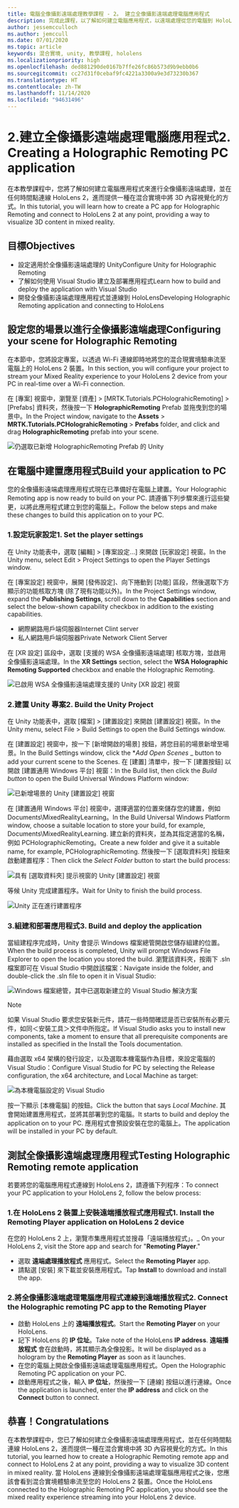```yaml
---
title: 電腦全像攝影遠端處理教學課程 - 2。 建立全像攝影遠端處理電腦應用程式
description: 完成此課程，以了解如何建立電腦應用程式，以遠端處理從您的電腦到 HoloLens 2 的混合實境體驗。
author: jessemcculloch
ms.author: jemccull
ms.date: 07/01/2020
ms.topic: article
keywords: 混合實境, unity, 教學課程, hololens
ms.localizationpriority: high
ms.openlocfilehash: ded881290de0167b7ffe26fc86b573d9b9ebb0b6
ms.sourcegitcommit: cc27d31f0cebaf9fc4221a3300a9e3d73230b367
ms.translationtype: HT
ms.contentlocale: zh-TW
ms.lasthandoff: 11/14/2020
ms.locfileid: "94631496"
---
```

# <a name="2-creating-a-holographic-remoting-pc-application"></a><span data-ttu-id="953f9-105">2.建立全像攝影遠端處理電腦應用程式</span><span class="sxs-lookup"><span data-stu-id="953f9-105">2. Creating a Holographic Remoting PC application</span></span>

<span data-ttu-id="953f9-106">在本教學課程中，您將了解如何建立電腦應用程式來進行全像攝影遠端處理，並在任何時間點連線 HoloLens 2，進而提供一種在混合實境中將 3D 內容視覺化的方式。</span><span class="sxs-lookup"><span data-stu-id="953f9-106">In this tutorial, you will learn how to create a PC app for Holographic Remoting and connect to HoloLens 2 at any point, providing a way to visualize 3D content in mixed reality.</span></span>

## <a name="objectives"></a><span data-ttu-id="953f9-107">目標</span><span class="sxs-lookup"><span data-stu-id="953f9-107">Objectives</span></span>

* <span data-ttu-id="953f9-108">設定適用於全像攝影遠端處理的 Unity</span><span class="sxs-lookup"><span data-stu-id="953f9-108">Configure Unity for Holographic Remoting</span></span>
* <span data-ttu-id="953f9-109">了解如何使用 Visual Studio 建立及部署應用程式</span><span class="sxs-lookup"><span data-stu-id="953f9-109">Learn how to build and deploy the application with Visual Studio</span></span>
* <span data-ttu-id="953f9-110">開發全像攝影遠端處理應用程式並連線到 HoloLens</span><span class="sxs-lookup"><span data-stu-id="953f9-110">Developing Holographic Remoting application and connecting to HoloLens</span></span>

## <a name="configuring-your-scene-for-holographic-remoting"></a><span data-ttu-id="953f9-111">設定您的場景以進行全像攝影遠端處理</span><span class="sxs-lookup"><span data-stu-id="953f9-111">Configuring your scene for Holographic Remoting</span></span>

<span data-ttu-id="953f9-112">在本節中，您將設定專案，以透過 Wi-Fi 連線即時地將您的混合現實境驗串流至電腦上的 HoloLens 2 裝置。</span><span class="sxs-lookup"><span data-stu-id="953f9-112">In this section, you will configure your project to stream your Mixed Reality experience to your HoloLens 2 device from your PC in real-time over a Wi-Fi connection.</span></span>

<span data-ttu-id="953f9-113">在 [專案] 視窗中，瀏覽至 [資產] > [MRTK.Tutorials.PCHolograhicRemoting] > [Prefabs] 資料夾，然後按一下 **HolographicRemoting** Prefab 並拖曳到您的場景中。</span><span class="sxs-lookup"><span data-stu-id="953f9-113">In the Project window, navigate to the **Assets** > **MRTK.Tutorials.PCHolograhicRemoting** > **Prefabs** folder, and click and drag **HolographicRemoting** prefab into your scene.</span></span>

![仍選取已新增 HolographicRemoting Prefab 的 Unity](images/mrlearning-pc-holographic-remoting/Tutorial2-Section1-Step1-1.png)

## <a name="build-your-application-to-pc"></a><span data-ttu-id="953f9-115">在電腦中建置應用程式</span><span class="sxs-lookup"><span data-stu-id="953f9-115">Build your application to PC</span></span>

<span data-ttu-id="953f9-116">您的全像攝影遠端處理應用程式現在已準備好在電腦上建置。</span><span class="sxs-lookup"><span data-stu-id="953f9-116">Your Holographic Remoting app is now ready to build on your PC.</span></span> <span data-ttu-id="953f9-117">請遵循下列步驟來進行這些變更，以將此應用程式建立到您的電腦上。</span><span class="sxs-lookup"><span data-stu-id="953f9-117">Follow the below steps and make these changes to build this application on to your PC.</span></span>

### <a name="1-set-the-player-settings"></a><span data-ttu-id="953f9-118">1.設定玩家設定</span><span class="sxs-lookup"><span data-stu-id="953f9-118">1. Set the player settings</span></span>

<span data-ttu-id="953f9-119">在 Unity 功能表中，選取 [編輯] > [專案設定...] 來開啟 [玩家設定] 視窗。</span><span class="sxs-lookup"><span data-stu-id="953f9-119">In the Unity menu, select Edit > Project Settings to open the Player Settings window.</span></span>

<span data-ttu-id="953f9-120">在 [專案設定] 視窗中，展開 [發佈設定]、向下捲動到 [功能] 區段，然後選取下方顯示的功能核取方塊 (除了現有功能以外)。</span><span class="sxs-lookup"><span data-stu-id="953f9-120">In the Project Settings window, expand the **Publishing Settings**, scroll down to the **Capabilities** section and select the below-shown capability checkbox in addition to the existing capabilities.</span></span>

* <span data-ttu-id="953f9-121">網際網路用戶端伺服器</span><span class="sxs-lookup"><span data-stu-id="953f9-121">Internet Clint server</span></span>
* <span data-ttu-id="953f9-122">私人網路用戶端伺服器</span><span class="sxs-lookup"><span data-stu-id="953f9-122">Private Network Client Server</span></span>

<span data-ttu-id="953f9-123">在 [XR 設定] 區段中，選取 [支援的 WSA 全像攝影遠端處理] 核取方塊，並啟用全像攝影遠端處理。</span><span class="sxs-lookup"><span data-stu-id="953f9-123">In the **XR Settings** section, select the **WSA Holographic Remoting Supported** checkbox and enable the Holographic Remoting.</span></span>

![已啟用 WSA 全像攝影遠端處理支援的 Unity [XR 設定] 視窗](images/mrlearning-pc-holographic-remoting/Tutorial2-Section2-Step1-1.png)

### <a name="2-build-the-unity-project"></a><span data-ttu-id="953f9-125">2.建置 Unity 專案</span><span class="sxs-lookup"><span data-stu-id="953f9-125">2. Build the Unity Project</span></span>

<span data-ttu-id="953f9-126">在 Unity 功能表中，選取 [檔案] > [建置設定] 來開啟 [建置設定] 視窗。</span><span class="sxs-lookup"><span data-stu-id="953f9-126">In the Unity menu, select File > Build Settings to open the Build Settings window.</span></span>

<span data-ttu-id="953f9-127">在 [建置設定] 視窗中，按一下 [新增開啟的場景] 按鈕，將您目前的場景新增至場景。</span><span class="sxs-lookup"><span data-stu-id="953f9-127">In the Build Settings window, click the \**_Add Open Scenes_* _ button to add your current scene to the Scenes.</span></span> <span data-ttu-id="953f9-128">在 [建置] 清單中，按一下 [建置按鈕] 以開啟 [建置通用 Windows 平台] 視窗：</span><span class="sxs-lookup"><span data-stu-id="953f9-128">In the Build list, then click the _*_Build button_*_ to open the Build Universal Windows Platform window:</span></span>

![已新增場景的 Unity [建置設定] 視窗](images/mrlearning-pc-holographic-remoting/Tutorial2-Section2-Step2-1.png)

<span data-ttu-id="953f9-130">在 [建置通用 Windows 平台] 視窗中，選擇適當的位置來儲存您的建置，例如 Documents\MixedRealityLearning。</span><span class="sxs-lookup"><span data-stu-id="953f9-130">In the Build Universal Windows Platform window, choose a suitable location to store your build, for example, Documents\MixedRealityLearning.</span></span> <span data-ttu-id="953f9-131">建立新的資料夾，並為其指定適當的名稱，例如 PCHolographicRemoting。</span><span class="sxs-lookup"><span data-stu-id="953f9-131">Create a new folder and give it a suitable name, for example, PCHolographicRemoting.</span></span> <span data-ttu-id="953f9-132">然後按一下 [選取資料夾] 按鈕來啟動建置程序：</span><span class="sxs-lookup"><span data-stu-id="953f9-132">Then click the _*_Select Folder_*_ button to start the build process:</span></span>

![具有 [選取資料夾] 提示視窗的 Unity [建置設定] 視窗](images/mrlearning-pc-holographic-remoting/Tutorial2-Section2-Step2-2.png)

<span data-ttu-id="953f9-134">等候 Unity 完成建置程序。</span><span class="sxs-lookup"><span data-stu-id="953f9-134">Wait for Unity to finish the build process.</span></span>

![Unity 正在進行建置程序](images/mrlearning-pc-holographic-remoting/Tutorial2-Section2-Step2-3.png)

### <a name="3-build-and-deploy-the-application"></a><span data-ttu-id="953f9-136">3.組建和部署應用程式</span><span class="sxs-lookup"><span data-stu-id="953f9-136">3. Build and deploy the application</span></span>

<span data-ttu-id="953f9-137">當組建程序完成時，Unity 會提示 Windows 檔案總管開啟您儲存組建的位置。</span><span class="sxs-lookup"><span data-stu-id="953f9-137">When the build process is completed, Unity will prompt Windows File Explorer to open the location you stored the build.</span></span> <span data-ttu-id="953f9-138">瀏覽該資料夾，按兩下 .sln 檔案即可在 Visual Studio 中開啟該檔案：</span><span class="sxs-lookup"><span data-stu-id="953f9-138">Navigate inside the folder, and double-click the .sln file to open it in Visual Studio:</span></span>

![Windows 檔案總管，其中已選取新建立的 Visual Studio 解決方案](images/mrlearning-pc-holographic-remoting/Tutorial2-Section2-Step3-1.png)

> [!NOTE]
> <span data-ttu-id="953f9-140">如果 Visual Studio 要求您安裝新元件，請花一些時間確認是否已安裝所有必要元件，如同＜安裝工具＞文件中所指定。</span><span class="sxs-lookup"><span data-stu-id="953f9-140">If Visual Studio asks you to install new components, take a moment to ensure that all prerequisite components are installed as specified in the Install the Tools documentation.</span></span>

<span data-ttu-id="953f9-141">藉由選取 x64 架構的發行設定，以及選取本機電腦作為目標，來設定電腦的 Visual Studio：</span><span class="sxs-lookup"><span data-stu-id="953f9-141">Configure Visual Studio for PC by selecting the Release configuration, the x64 architecture, and Local Machine as target:</span></span>

![為本機電腦設定的 Visual Studio](images/mrlearning-pc-holographic-remoting/Tutorial2-Section2-Step3-2.png)

<span data-ttu-id="953f9-143">按一下顯示 [本機電腦] 的按鈕。</span><span class="sxs-lookup"><span data-stu-id="953f9-143">Click the button that says _*_Local Machine_*_.</span></span> <span data-ttu-id="953f9-144">其會開始建置應用程式，並將其部署到您的電腦。</span><span class="sxs-lookup"><span data-stu-id="953f9-144">It starts to build and deploy the application on to your PC.</span></span> <span data-ttu-id="953f9-145">應用程式會預設安裝在您的電腦上。</span><span class="sxs-lookup"><span data-stu-id="953f9-145">The application will be installed in your PC by default.</span></span>

## <a name="testing-holographic-remoting-remote-application"></a><span data-ttu-id="953f9-146">測試全像攝影遠端處理應用程式</span><span class="sxs-lookup"><span data-stu-id="953f9-146">Testing Holographic Remoting remote application</span></span>

<span data-ttu-id="953f9-147">若要將您的電腦應用程式連線到 HoloLens 2，請遵循下列程序：</span><span class="sxs-lookup"><span data-stu-id="953f9-147">To connect your PC application to your HoloLens 2, follow the below process:</span></span>

### <a name="1-install-the-remoting-player-application-on-hololens-2-device"></a><span data-ttu-id="953f9-148">1.在 HoloLens 2 裝置上安裝遠端播放程式應用程式</span><span class="sxs-lookup"><span data-stu-id="953f9-148">1. Install the Remoting Player application on HoloLens 2 device</span></span>

<span data-ttu-id="953f9-149">在您的 HoloLens 2 上，瀏覽市集應用程式並搜尋「遠端播放程式」。</span><span class="sxs-lookup"><span data-stu-id="953f9-149">_ On your HoloLens 2, visit the Store app and search for "**Remoting Player**."</span></span>
* <span data-ttu-id="953f9-150">選取 **遠端處理播放程式** 應用程式。</span><span class="sxs-lookup"><span data-stu-id="953f9-150">Select the **Remoting Player** app.</span></span>
* <span data-ttu-id="953f9-151">請點選 [安裝] 來下載並安裝應用程式。</span><span class="sxs-lookup"><span data-stu-id="953f9-151">Tap **Install** to download and install the app.</span></span>

### <a name="2-connect-the-holographic-remoting-pc-app-to-the-remoting-player"></a><span data-ttu-id="953f9-152">2.將全像攝影遠端處理電腦應用程式連線到遠端播放程式</span><span class="sxs-lookup"><span data-stu-id="953f9-152">2. Connect the Holographic remoting PC app to the Remoting Player</span></span>

* <span data-ttu-id="953f9-153">啟動 HoloLens 上的 **遠端播放程式**。</span><span class="sxs-lookup"><span data-stu-id="953f9-153">Start the **Remoting Player** on your HoloLens.</span></span>
* <span data-ttu-id="953f9-154">記下 HoloLens 的 **IP 位址**。</span><span class="sxs-lookup"><span data-stu-id="953f9-154">Take note of the HoloLens **IP address**.</span></span> <span data-ttu-id="953f9-155">**遠端播放程式** 會在啟動時，將其顯示為全像投影。</span><span class="sxs-lookup"><span data-stu-id="953f9-155">It will be displayed as a hologram by the **Remoting Player** as soon as it launches.</span></span>
* <span data-ttu-id="953f9-156">在您的電腦上開啟全像攝影遠端處理電腦應用程式。</span><span class="sxs-lookup"><span data-stu-id="953f9-156">Open the Holographic Remoting PC application on your PC.</span></span>
* <span data-ttu-id="953f9-157">啟動應用程式之後，輸入 **IP 位址**，然後按一下 [連線] 按鈕以進行連線。</span><span class="sxs-lookup"><span data-stu-id="953f9-157">Once the application is launched, enter the **IP address** and click on the **Connect**  button to connect.</span></span>

## <a name="congratulations"></a><span data-ttu-id="953f9-158">恭喜！</span><span class="sxs-lookup"><span data-stu-id="953f9-158">Congratulations</span></span>

<span data-ttu-id="953f9-159">在本教學課程中，您已了解如何建立全像攝影遠端處理應用程式，並在任何時間點連線 HoloLens 2，進而提供一種在混合實境中將 3D 內容視覺化的方式。</span><span class="sxs-lookup"><span data-stu-id="953f9-159">In this tutorial, you learned how to create a Holographic Remoting remote app and connect to HoloLens 2 at any point, providing a way to visualize 3D content in mixed reality.</span></span> <span data-ttu-id="953f9-160">當 HoloLens 連線到全像攝影遠端處理電腦應用程式之後，您應該會看到混合實境體驗串流至您的 HoloLens 2 裝置。</span><span class="sxs-lookup"><span data-stu-id="953f9-160">Once the HoloLens connected to the Holographic Remoting PC application, you should see the mixed reality experience streaming into your HoloLens 2 device.</span></span>
